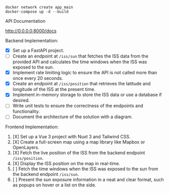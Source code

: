 ```
docker network create app_main 
docker-compose up -d --build
```

API Documentation

http://0.0.0.0:8000/docs

Backend Implementation:

* [X] Set up a FastAPI project.
* [ ] Create an endpoint at `/iss/sun` that fetches the ISS data from the provided API and calculates the time windows when the ISS was exposed to the sun.
* [X] Implement rate limiting logic to ensure the API is not called more than once every 20 seconds.
* [X] Create an endpoint at `/iss/position` that retrieves the latitude and longitude of the ISS at the present time.
* [X] Implement in-memory storage to store the ISS data or use a database if desired.
* [ ] Write unit tests to ensure the correctness of the endpoints and functionality.
* [ ] Document the architecture of the solution with a diagram.

Frontend Implementation:

1. [X] Set up a Vue 3 project with Nuxt 3 and Tailwind CSS.
2. [X] Create a full-screen map using a map library like Mapbox or OpenLayers.
3. [X] Fetch the live position of the ISS from the backend endpoint `/iss/position`.
4. [X] Display the ISS position on the map in real-time.
5. [ ] Fetch the time windows when the ISS was exposed to the sun from the backend endpoint `/iss/sun`.
6. [ ] Present the sun exposure information in a neat and clear format, such as popups on hover or a list on the side.
